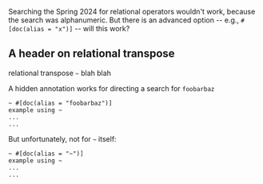 
Searching the Spring 2024 for relational operators wouldn't work, because the search was alphanumeric. But there is an advanced option -- e.g., `#[doc(alias = "x")]` -- will this work?

## A header on relational transpose

<!-- #[doc(alias = "~")] -->

relational transpose `~` blah blah

 A hidden annotation works for directing a search for `foobarbaz`

```forge
~ #[doc(alias = "foobarbaz")]
example using ~
...
...

```

But unfortunately, not for `~` itself:

```forge
~ #[doc(alias = "~")]
example using ~
...
...

```